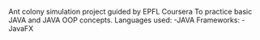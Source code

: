 Ant colony simulation project guided by EPFL Coursera To practice basic JAVA and JAVA OOP concepts.
Languages used:
  -JAVA
Frameworks:
  -JavaFX
